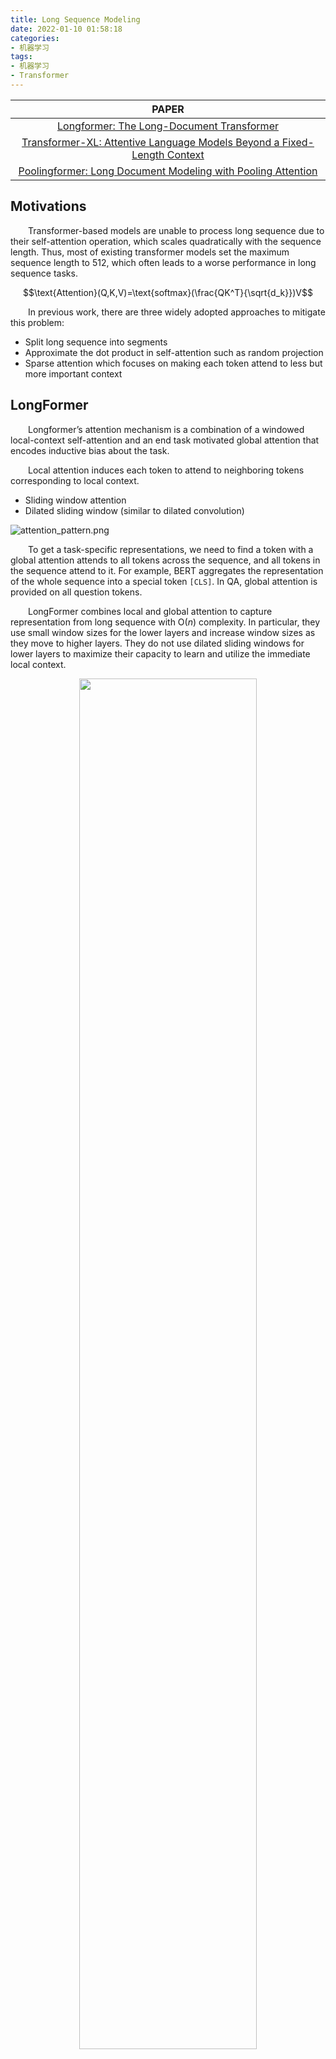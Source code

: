 ```yaml
---
title: Long Sequence Modeling
date: 2022-01-10 01:58:18
categories:
- 机器学习
tags:
- 机器学习
- Transformer
---
```


|PAPER
|:-:
|<a href="https://arxiv.org/abs/2004.05150">Longformer: The Long-Document Transformer</a>
|<a href="https://arxiv.org/abs/1901.02860">Transformer-XL: Attentive Language Models Beyond a Fixed-Length Context</a>
|<a href="https://arxiv.org/abs/2105.04371">Poolingformer: Long Document Modeling with Pooling Attention</a>

## Motivations
&emsp;&emsp;Transformer-based models are unable to process long sequence due to their self-attention operation, which scales quadratically with the sequence length. Thus, most of existing transformer models set the maximum sequence length to 512, which often leads to a worse performance in long sequence tasks.

$$\text{Attention}(Q,K,V)=\text{softmax}(\frac{QK^T}{\sqrt{d_k}})V$$

&emsp;&emsp;In previous work, there are three widely adopted approaches to mitigate this problem:
* Split long sequence into segments
* Approximate the dot product in self-attention such as random projection
* Sparse attention which focuses on making each token attend to less but more important context

## LongFormer
&emsp;&emsp;Longformer’s attention mechanism is a combination of a windowed local-context self-attention and an end task motivated global attention that encodes inductive bias about the task.

&emsp;&emsp;Local attention induces each token to attend to neighboring tokens corresponding to local context.
* Sliding window attention
* Dilated sliding window (similar to dilated convolution)

![attention_pattern.png](https://s2.loli.net/2022/01/12/iwvhPpsCRkAEqWV.png)

&emsp;&emsp;To get a task-specific representations, we need to find a token with a global attention attends to all tokens across the sequence, and all tokens in the sequence attend to it. For example, BERT aggregates the representation of the whole sequence into a special token `[CLS]`. In QA, global attention is provided on all question tokens.

&emsp;&emsp;LongFormer combines local and global attention to capture representation from long sequence with $\text{O}(n)$ complexity. In particular, they use small window sizes for the lower layers and increase window sizes as they move to higher layers. They do not use dilated sliding windows for lower layers to maximize their capacity to learn and utilize the immediate local context.

<div align="center"><img src="https://s2.loli.net/2022/01/12/Hwn6JEfS1lTeCPX.png" width="75%"/></div>

&emsp;&emsp;LongFormer adds extra position embeddings to support up to position 4096, coping from other pre-tranined models. We can see that LongFormer performs well on long sequence modeling. Performance drops slightly when using the RoBERTa model pretrained when only unfreezing the additional position embeddings.

&emsp;&emsp;In fact, it is hard to directly apply LongFormer on other types of long sequences such as time series due to the importance of global attention and position embeddings. Task-specific global attention will bring severe inductive bias which will cause domain shift problem in transfer learning.

## Transformer-XL
&emsp;&emsp;Transformer-XL does not use sparse attention mechanism. It improves conventional approaches which split long sequence into segments by adding recurrence scheme (like residual connection).

![Transformer-XL_1.png](https://s2.loli.net/2022/02/19/yMiHPNVaROxcFkE.png)

![Transformer-XL_2.png](https://s2.loli.net/2022/02/19/sR1KxkhSign7GVO.png)

&emsp;&emsp;The hidden state sequence computed for the previous segment is fixed and cached to be reused as an extended context when the model processes the next new segment. Thus, the largest possible dependency length grows linearly with respect to the number of layers as well as the segment length because representations from the previous segments can be reused instead of being computed from scratch as in the case of the vanilla model.

&emsp;&emsp;To keep the positional information coherent when they reuse the states, Transformer-XL introduces **relative positional encodings** which are only concerned about relative distance of two positions. (i.e. temporal order or bias) Additionally, they propose a new metric RECL to measure the ability of capturing the long context dependency.

![Transformer-XL_comp.png](https://s2.loli.net/2022/02/19/6EzfJRSIOgn2Zq8.png)

&emsp;&emsp;Compared to previous work, Transformer-XL has a quicker speed of training and inference. Recurrence scheme adds relative information between segments and relative positional encodings reduce the complexity of attention. Fixed length of segment and attention may not be a good choice.

## PoolingFormer

<div align="center"><img src="https://s2.loli.net/2022/01/12/a9xswpY3vZ7h82K.png" width="75%"/></div>

&emsp;&emsp;PoolingFormer consists of two level attention with $\text{O}(n)$ complexity. Its first level uses a smaller sliding window pattern to aggregate information from neighbors. Its second level employs a larger window to increase receptive fields with pooling attention to reduce both computational cost and memory consumption.

![PoolingFormer.png](https://s2.loli.net/2022/01/12/snHvRN9iTmfXD65.png)

&emsp;&emsp;Pooling operation is to compress key and value matrices. In PoolingFormer, they use the lightweight dynamic convolution pooling (LDConv) as follows:

$$\text{LDConv}(v_1,v_2,\dots,v_k)=\sum_{i=1}^k\delta_i\cdot v_i$$

&emsp;&emsp;Notice they just modifies some of layers of Transformer-based models. The window sizes of the first-level and second-level is normally set to 128 and 512. In addition, they adopt a residual connection between two levels.

<div align="center"><img src="https://s2.loli.net/2022/01/12/n1YHtWyAajfz5ec.png" width="75%"/></div>

&emsp;&emsp;We conjecture that the reason for the poor performance of 512 windows size is that the self-attention mechanism is difficult
to deal with remote token due to redundancy noise. We think that for every distant token, there may be too little useful information to compute attention. For the tokens that are very far away, we will discard them directly. In this way, tokens can pay more attention to key information and reduce computation and memory consumed.

![pf_comp2.png](https://s2.loli.net/2022/01/12/OtjCWcBUkomJRg1.png)

&emsp;&emsp;Table 6 compares different pooling operations. In Mix, the second-level pooling attention module is built upon the input embeddings instead of the output of the first-level attention, which illustrates the effectiveness of stacking two level attentions in Poolingformer. In Weight sharing, the first level and second level share the same attention matrices. Table 7 tells us which number of the PoolingFormer layers we should apply. The best results often happen when the number of Poolingformer layer is a quarter of the total number of layers.
